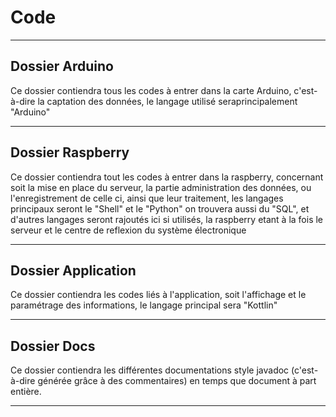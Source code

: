 # Code

___

## Dossier Arduino
Ce dossier contiendra tous les codes à entrer dans la carte Arduino, c'est-à-dire la captation des données, le langage utilisé seraprincipalement "Arduino"

___

## Dossier Raspberry
Ce dossier contiendra tout les codes à entrer dans la raspberry, concernant soit la mise en place du serveur, la partie administration des données, ou l'enregistrement de celle ci, ainsi que leur traitement, les langages principaux seront le "Shell" et le "Python" on trouvera aussi du "SQL", et d'autres langages seront rajoutés ici si utilisés, la raspberry etant à la fois le serveur et le centre de reflexion du système électronique

___

## Dossier Application
Ce dossier contiendra les codes liés à l'application, soit l'affichage et le paramétrage des informations, le langage principal sera "Kottlin"

___

## Dossier Docs
Ce dossier contiendra les différentes documentations style javadoc (c'est-à-dire générée grâce à des commentaires) en temps que document à part entière.

___
